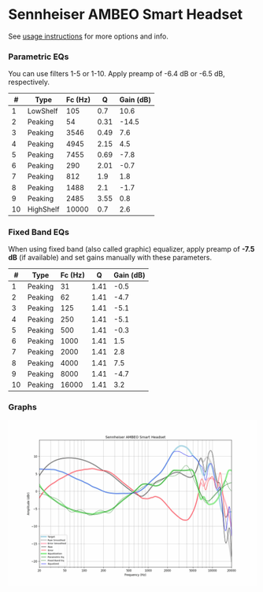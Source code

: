 # Sennheiser AMBEO Smart Headset
See [usage instructions](https://github.com/jaakkopasanen/AutoEq#usage) for more options and info.

### Parametric EQs
You can use filters 1-5 or 1-10. Apply preamp of -6.4 dB or -6.5 dB, respectively.

|   # | Type      |   Fc (Hz) |    Q |   Gain (dB) |
|-----|-----------|-----------|------|-------------|
|   1 | LowShelf  |       105 | 0.7  |        10.6 |
|   2 | Peaking   |        54 | 0.31 |       -14.5 |
|   3 | Peaking   |      3546 | 0.49 |         7.6 |
|   4 | Peaking   |      4945 | 2.15 |         4.5 |
|   5 | Peaking   |      7455 | 0.69 |        -7.8 |
|   6 | Peaking   |       290 | 2.01 |        -0.7 |
|   7 | Peaking   |       812 | 1.9  |         1.8 |
|   8 | Peaking   |      1488 | 2.1  |        -1.7 |
|   9 | Peaking   |      2485 | 3.55 |         0.8 |
|  10 | HighShelf |     10000 | 0.7  |         2.6 |

### Fixed Band EQs
When using fixed band (also called graphic) equalizer, apply preamp of **-7.5 dB** (if available) and set gains manually with these parameters.

|   # | Type    |   Fc (Hz) |    Q |   Gain (dB) |
|-----|---------|-----------|------|-------------|
|   1 | Peaking |        31 | 1.41 |        -0.5 |
|   2 | Peaking |        62 | 1.41 |        -4.7 |
|   3 | Peaking |       125 | 1.41 |        -5.1 |
|   4 | Peaking |       250 | 1.41 |        -5.1 |
|   5 | Peaking |       500 | 1.41 |        -0.3 |
|   6 | Peaking |      1000 | 1.41 |         1.5 |
|   7 | Peaking |      2000 | 1.41 |         2.8 |
|   8 | Peaking |      4000 | 1.41 |         7.5 |
|   9 | Peaking |      8000 | 1.41 |        -4.7 |
|  10 | Peaking |     16000 | 1.41 |         3.2 |

### Graphs
![](./Sennheiser%20AMBEO%20Smart%20Headset.png)
